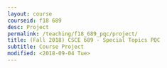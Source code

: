 ```yaml
---
layout: course
courseid: f18 689
desc: Project
permalink: /teaching/f18_689_pqc/project/
title: (Fall 2018) CSCE 689 - Special Topics PQC 
subtitle: Course Project
modified: <2018-09-04 Tue>
---
```




